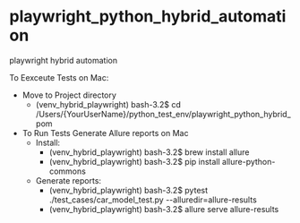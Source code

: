 # playwright_python_hybrid_automation
playwright hybrid automation









To Eexceute Tests on Mac:
- Move to Project directory
  - (venv_hybrid_playwright) bash-3.2$ cd  /Users/{YourUserName}/python_test_env/playwright_python_hybrid_pom
- To Run Tests Generate Allure reports on Mac
  - Install:
    - (venv_hybrid_playwright) bash-3.2$ brew install allure
    - (venv_hybrid_playwright) bash-3.2$ pip install allure-python-commons
  - Generate reports:
    - (venv_hybrid_playwright) bash-3.2$ pytest ./test_cases/car_model_test.py  --alluredir=allure-results
    - (venv_hybrid_playwright) bash-3.2$ allure serve allure-results  
